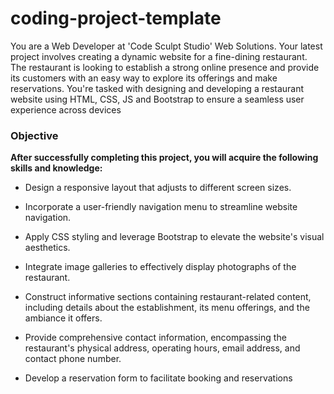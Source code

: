 # coding-project-template

You are a Web Developer at 'Code Sculpt Studio' Web Solutions. Your latest project involves creating a dynamic website for a fine-dining restaurant. The restaurant is looking to establish a strong online presence and provide its customers with an easy way to explore its offerings and make reservations. You're tasked with designing and developing a restaurant website using HTML, CSS, JS and Bootstrap to ensure a seamless user experience across devices

### Objective

**After successfully completing this project, you will acquire the following skills and knowledge:**

- Design a responsive layout that adjusts to different screen sizes.

- Incorporate a user-friendly navigation menu to streamline website navigation.

- Apply CSS styling and leverage Bootstrap to elevate the website's visual aesthetics.

- Integrate image galleries to effectively display photographs of the restaurant.

- Construct informative sections containing restaurant-related content, including details about the establishment, its menu offerings, and the ambiance it offers.

- Provide comprehensive contact information, encompassing the restaurant's physical address, operating hours, email address, and contact phone number.

- Develop a reservation form to facilitate booking and reservations
